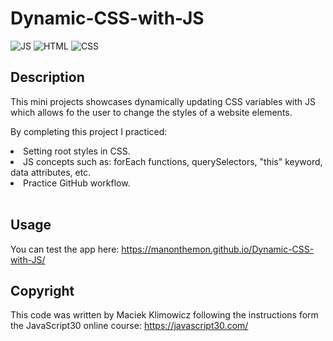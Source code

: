 # Dynamic-CSS-with-JS


![JS](https://img.shields.io/badge/JavaScript-323330?style=for-the-badge&logo=javascript&logoColor=F7DF1E) ![HTML](https://img.shields.io/badge/HTML5-E34F26?style=for-the-badge&logo=html5&logoColor=white) ![CSS](https://img.shields.io/badge/CSS3-1572B6?style=for-the-badge&logo=css3&logoColor=white)

## Description

This mini projects showcases dynamically updating CSS variables with JS which allows fo the user to change the styles of a website elements. 

By completing this project I practiced:

<li>Setting root styles in CSS.</li>
<li>JS concepts such as: forEach functions, querySelectors, "this" keyword, data attributes, etc. </li>
<li>Practice GitHub workflow.</li><br>

## Usage

You can test the app here: https://manonthemon.github.io/Dynamic-CSS-with-JS/

## Copyright

This code was written by Maciek Klimowicz following the instructions form the JavaScript30 online course: https://javascript30.com/